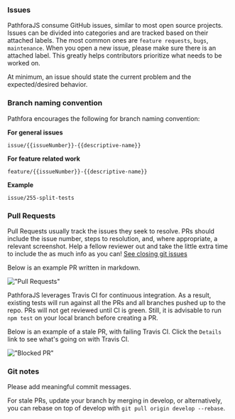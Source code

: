 ### Issues

PathforaJS consume GitHub issues, similar to most open source projects. Issues can be divided into categories and are tracked based on their attached labels. The most common ones are `feature requests`, `bugs`, `maintenance`. When you open a new issue, please make sure there is an attached label. This greatly helps contributors prioritize what needs to be worked on.

At minimum, an issue should state the current problem and the expected/desired behavior.

### Branch naming convention
Pathfora encourages the following for branch naming convention:

**For general issues**

```issue/{{issueNumber}}-{{descriptive-name}}```

**For feature related work**

```feature/{{issueNumber}}-{{descriptive-name}}```

**Example**

```issue/255-split-tests```

### Pull Requests
Pull Requests usually track the issues they seek to resolve. PRs should include the issue number, steps to resolution, and, where appropriate, a relevant screenshot. Help a fellow reviewer out and take the little extra time to include the as much info as you can! [See closing git issues](https://help.github.com/articles/closing-issues-using-keywords/)

Below is an example PR written in markdown.

!["Pull Requests"](https://s3-us-west-2.amazonaws.com/pros-lytics/screenshots/issue261_pr_markdown.png)

PathforaJS leverages Travis CI for continuous integration. As a result, existing tests will run against all the PRs and all branches pushed up to the repo. PRs will not get reviewed until CI is green. Still, it is advisable to run `npm test` on your local branch before creating a PR.

Below is an example of a stale PR, with failing Travis CI. Click the `Details` link to see what's going on with Travis CI.

!["Blocked PR"](https://s3-us-west-2.amazonaws.com/pros-lytics/screenshots/issue261_PRs.png)

### Git notes
Please add meaningful commit messages.

For stale PRs, update your branch by merging in develop, or alternatively, you can rebase on top of develop with `git pull origin develop --rebase`.
